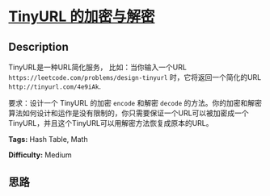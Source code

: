 # [TinyURL 的加密与解密][title]

## Description

TinyURL是一种URL简化服务， 比如：当你输入一个URL `https://leetcode.com/problems/design-tinyurl`
时，它将返回一个简化的URL `http://tinyurl.com/4e9iAk`.

要求：设计一个 TinyURL 的加密 `encode` 和解密 `decode`
的方法。你的加密和解密算法如何设计和运作是没有限制的，你只需要保证一个URL可以被加密成一个TinyURL，并且这个TinyURL可以用解密方法恢复成原本的URL。


**Tags:** Hash Table, Math

**Difficulty:** Medium

## 思路

[title]: https://leetcode-cn.com/problems/encode-and-decode-tinyurl
